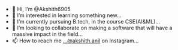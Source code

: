 - 👋 Hi, I’m @Akshith6905
- 👀 I’m interested in learning something new...
- 🌱 I’m currently pursuing B.tech, in the course CSE(AI&ML)...
- 💞️ I’m looking to collaborate on making a software that will have a massive impact in the field...
- 📫 How to reach me ...@akshith.anil on Instagram...
<!---
Akshith6905/Akshith6905 is a ✨ special ✨ repository because its `README.md` (this file) appears on your GitHub profile.
You can click the Preview link to take a look at your changes.
--->
